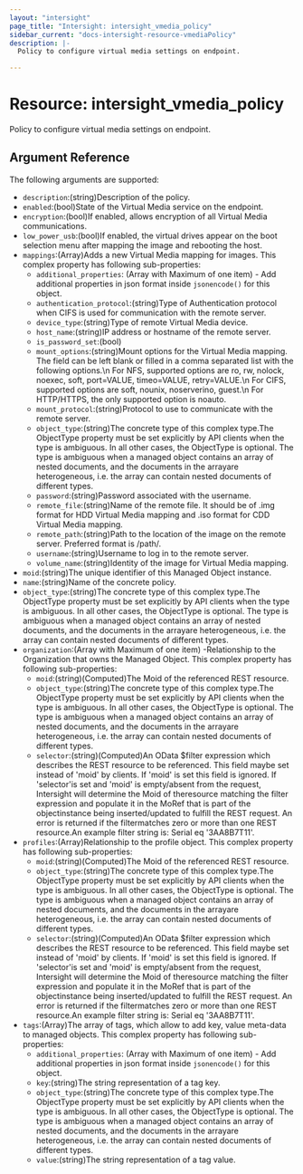 ```yaml
---
layout: "intersight"
page_title: "Intersight: intersight_vmedia_policy"
sidebar_current: "docs-intersight-resource-vmediaPolicy"
description: |-
  Policy to configure virtual media settings on endpoint.

---
```


# Resource: intersight_vmedia_policy
Policy to configure virtual media settings on endpoint.

## Argument Reference
The following arguments are supported:
* `description`:(string)Description of the policy.
* `enabled`:(bool)State of the Virtual Media service on the endpoint.
* `encryption`:(bool)If enabled, allows encryption of all Virtual Media communications.
* `low_power_usb`:(bool)If enabled, the virtual drives appear on the boot selection menu after mapping the image and rebooting the host.
* `mappings`:(Array)Adds a new Virtual Media mapping for images.
This complex property has following sub-properties:
  + `additional_properties`:
(Array with Maximum of one item) - Add additional properties in json format inside `jsonencode()` for this object.
  + `authentication_protocol`:(string)Type of Authentication protocol when CIFS is used for communication with the remote server.
  + `device_type`:(string)Type of remote Virtual Media device.
  + `host_name`:(string)IP address or hostname of the remote server.
  + `is_password_set`:(bool)
  + `mount_options`:(string)Mount options for the Virtual Media mapping. The field can be left blank or filled in a comma separated list with the following options.\n For NFS, supported options are ro, rw, nolock, noexec, soft, port=VALUE, timeo=VALUE, retry=VALUE.\n For CIFS, supported options are soft, nounix, noserverino, guest.\n For HTTP/HTTPS, the only supported option is noauto.
  + `mount_protocol`:(string)Protocol to use to communicate with the remote server.
  + `object_type`:(string)The concrete type of this complex type.The ObjectType property must be set explicitly by API clients when the type is ambiguous. In all other cases, the ObjectType is optional. The type is ambiguous when a managed object contains an array of nested documents, and the documents in the arrayare heterogeneous, i.e. the array can contain nested documents of different types.
  + `password`:(string)Password associated with the username.
  + `remote_file`:(string)Name of the remote file. It should be of .img format for HDD Virtual Media mapping and .iso format for CDD Virtual Media mapping.
  + `remote_path`:(string)Path to the location of the image on the remote server. Preferred format is /path/.
  + `username`:(string)Username to log in to the remote server.
  + `volume_name`:(string)Identity of the image for Virtual Media mapping.
* `moid`:(string)The unique identifier of this Managed Object instance.
* `name`:(string)Name of the concrete policy.
* `object_type`:(string)The concrete type of this complex type.The ObjectType property must be set explicitly by API clients when the type is ambiguous. In all other cases, the ObjectType is optional. The type is ambiguous when a managed object contains an array of nested documents, and the documents in the arrayare heterogeneous, i.e. the array can contain nested documents of different types.
* `organization`:(Array with Maximum of one item) -Relationship to the Organization that owns the Managed Object.
This complex property has following sub-properties:
  + `moid`:(string)(Computed)The Moid of the referenced REST resource.
  + `object_type`:(string)The concrete type of this complex type.The ObjectType property must be set explicitly by API clients when the type is ambiguous. In all other cases, the ObjectType is optional. The type is ambiguous when a managed object contains an array of nested documents, and the documents in the arrayare heterogeneous, i.e. the array can contain nested documents of different types.
  + `selector`:(string)(Computed)An OData $filter expression which describes the REST resource to be referenced. This field maybe set instead of 'moid' by clients. If 'moid' is set this field is ignored. If 'selector'is set and 'moid' is empty/absent from the request, Intersight will determine the Moid of theresource matching the filter expression and populate it in the MoRef that is part of the objectinstance being inserted/updated to fulfill the REST request. An error is returned if the filtermatches zero or more than one REST resource.An example filter string is: Serial eq '3AA8B7T11'.
* `profiles`:(Array)Relationship to the profile object.
This complex property has following sub-properties:
  + `moid`:(string)(Computed)The Moid of the referenced REST resource.
  + `object_type`:(string)The concrete type of this complex type.The ObjectType property must be set explicitly by API clients when the type is ambiguous. In all other cases, the ObjectType is optional. The type is ambiguous when a managed object contains an array of nested documents, and the documents in the arrayare heterogeneous, i.e. the array can contain nested documents of different types.
  + `selector`:(string)(Computed)An OData $filter expression which describes the REST resource to be referenced. This field maybe set instead of 'moid' by clients. If 'moid' is set this field is ignored. If 'selector'is set and 'moid' is empty/absent from the request, Intersight will determine the Moid of theresource matching the filter expression and populate it in the MoRef that is part of the objectinstance being inserted/updated to fulfill the REST request. An error is returned if the filtermatches zero or more than one REST resource.An example filter string is: Serial eq '3AA8B7T11'.
* `tags`:(Array)The array of tags, which allow to add key, value meta-data to managed objects.
This complex property has following sub-properties:
  + `additional_properties`:
(Array with Maximum of one item) - Add additional properties in json format inside `jsonencode()` for this object.
  + `key`:(string)The string representation of a tag key.
  + `object_type`:(string)The concrete type of this complex type.The ObjectType property must be set explicitly by API clients when the type is ambiguous. In all other cases, the ObjectType is optional. The type is ambiguous when a managed object contains an array of nested documents, and the documents in the arrayare heterogeneous, i.e. the array can contain nested documents of different types.
  + `value`:(string)The string representation of a tag value.

